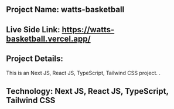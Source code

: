 ## Project Name: watts-basketball


## Live Side Link: https://watts-basketball.vercel.app/


## Project Details:
This is an Next JS, React JS, TypeScript, Tailwind CSS project. .


## Technology: Next JS, React JS, TypeScript, Tailwind CSS
